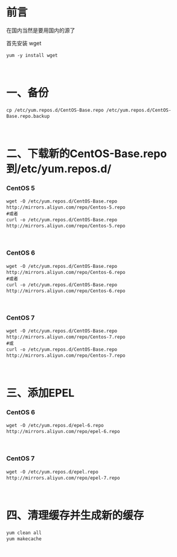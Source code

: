 #  前言

在国内当然是要用国内的源了

首先安装 wget

```
yum -y install wget
```

![image.gif](assets/0aa5a372653c467689816101d7d7d18c.gif)

# 一、备份

```
cp /etc/yum.repos.d/CentOS-Base.repo /etc/yum.repos.d/CentOS-Base.repo.backup
```

![image.gif](assets/48836cbb9595422f94831fa37d7f7dd3.gif)

# 二、**下载新的CentOS-Base.repo 到/etc/yum.repos.d/**

### **CentOS 5**

```
wget -O /etc/yum.repos.d/CentOS-Base.repo http://mirrors.aliyun.com/repo/Centos-5.repo
#或者
curl -o /etc/yum.repos.d/CentOS-Base.repo http://mirrors.aliyun.com/repo/Centos-5.repo
```

![image.gif](assets/f82e100408f04da29d8d7215145f97ea.gif)

### **CentOS 6**

```
wget -O /etc/yum.repos.d/CentOS-Base.repo http://mirrors.aliyun.com/repo/Centos-6.repo
#或者
curl -o /etc/yum.repos.d/CentOS-Base.repo http://mirrors.aliyun.com/repo/Centos-6.repo
```

![image.gif](assets/9345a00f01f243e283a9f87b70a3bc5b.gif)

### **CentOS 7**

```
wget -O /etc/yum.repos.d/CentOS-Base.repo http://mirrors.aliyun.com/repo/Centos-7.repo
#或
curl -o /etc/yum.repos.d/CentOS-Base.repo http://mirrors.aliyun.com/repo/Centos-7.repo
```

![image.gif](assets/47ade1a1b8de42d09b4145d3dd27f7f6.gif)

#  三、**添加EPEL**

### CentOS 6

```
wget -O /etc/yum.repos.d/epel-6.repo http://mirrors.aliyun.com/repo/epel-6.repo
```

![image.gif](assets/de5bfb8c0cd8459783b528acac000c16.gif)

### CentOS 7

```
wget -O /etc/yum.repos.d/epel.repo http://mirrors.aliyun.com/repo/epel-7.repo
```

![image.gif](assets/cbb6b28b462048909da08763455e3570.gif)

# 四、**清理缓存并生成新的缓存**

```
yum clean all
yum makecache
```

![image.gif](assets/29ebba5d3a3d434b801e80b032170e93.gif)